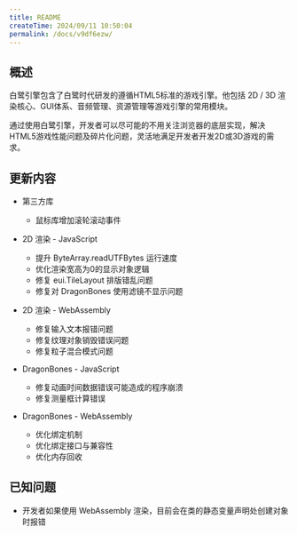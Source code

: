 ```yaml
---
title: README
createTime: 2024/09/11 10:50:04
permalink: /docs/v9df6ezw/
---
```

## 概述

白鹭引擎包含了白鹭时代研发的遵循HTML5标准的游戏引擎。他包括 2D / 3D 渲染核心、GUI体系、音频管理、资源管理等游戏引擎的常用模块。

通过使用白鹭引擎，开发者可以尽可能的不用关注浏览器的底层实现，解决HTML5游戏性能问题及碎片化问题，灵活地满足开发者开发2D或3D游戏的需求。

## 更新内容

* 第三方库
    * 鼠标库增加滚轮滚动事件

* 2D 渲染 - JavaScript
    * 提升 ByteArray.readUTFBytes 运行速度
    * 优化渲染宽高为0的显示对象逻辑
    * 修复 eui.TileLayout 排版错乱问题
    * 修复对 DragonBones 使用滤镜不显示问题

* 2D 渲染 - WebAssembly
    * 修复输入文本报错问题
    * 修复纹理对象销毁错误问题
    * 修复粒子混合模式问题

* DragonBones - JavaScript
    * 修复动画时间数据错误可能造成的程序崩溃
    * 修复测量框计算错误

* DragonBones - WebAssembly
    * 优化绑定机制
    * 优化绑定接口与兼容性
    * 优化内存回收

## 已知问题

* 开发者如果使用 WebAssembly 渲染，目前会在类的静态变量声明处创建对象时报错
